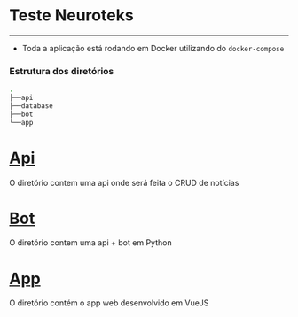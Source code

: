 # Teste Neuroteks

---

- Toda a aplicação está rodando em Docker utilizando do `docker-compose`

### Estrutura dos diretórios

```bash
.
├──api
├──database
├──bot
└──app
```

# [Api](./api/)

O diretório contem uma api onde será feita o CRUD de notícias

# [Bot](./bot/)

O diretório contem uma api + bot em Python

# [App](./app/)

O diretório contém o app web desenvolvido em VueJS
